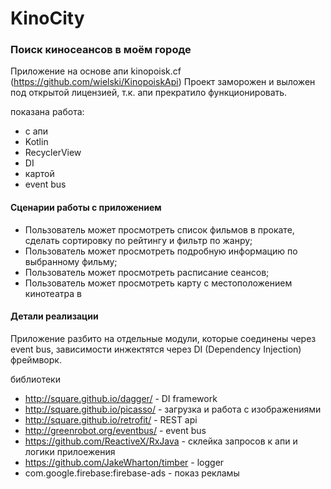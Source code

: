 # KinoCity

### Поиск киносеансов в моём городе

Приложение на основе апи kinopoisk.cf (https://github.com/wielski/KinopoiskApi)
Проект заморожен и выложен под открытой лицензией, т.к. апи прекратило функционировать.

показана работа:
 - с апи
 - Kotlin
 - RecyclerView
 - DI
 - картой
 - event bus

#### Сценарии работы с приложением
 * Пользователь может просмотреть список фильмов в прокате, сделать
сортировку по рейтингу и фильтр по жанру;
 * Пользователь может просмотреть подробную информацию по выбранному
фильму;
 * Пользователь может просмотреть расписание сеансов;
 * Пользователь может просмотреть карту с местоположением кинотеатра в

#### Детали реализации

Приложение разбито на отдельные модули, которые соединены через event bus,
зависимости инжектятся через DI (Dependency Injection) фреймворк.

библиотеки
 - http://square.github.io/dagger/ - DI framework
 - http://square.github.io/picasso/ - загрузка и работа с изображениями
 - http://square.github.io/retrofit/ - REST api
 - http://greenrobot.org/eventbus/ - event bus
 - https://github.com/ReactiveX/RxJava - склейка запросов к апи и логики прилоежения
 - https://github.com/JakeWharton/timber - logger
 - com.google.firebase:firebase-ads - показ рекламы
